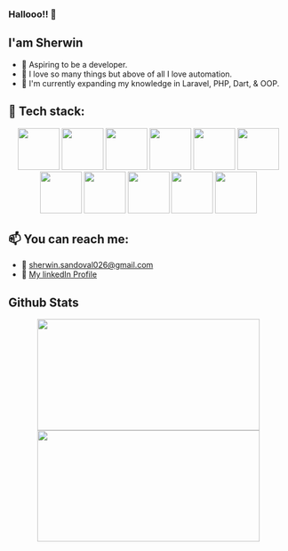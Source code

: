 ### Hallooo!! 👋

## I'am Sherwin

- 🤵 Aspiring to be a developer.
- 💖 I love so many things but above of all I love automation.
- 🧠 I'm currently expanding my knowledge in Laravel, PHP, Dart, & OOP.

## 🧰 Tech stack: 
<div align="center">
  <span>
    <img height="75" src="https://github.com/eSmooothie/eSmooothie/blob/main/images/codeigniter.png"/>
  </span>
  <span>
    <img height="75" src="https://github.com/eSmooothie/eSmooothie/blob/main/images/flutter.png"/>
  </span>
  <span>
    <img height="75" src="https://github.com/eSmooothie/eSmooothie/blob/main/images/git.png"/>
  </span>
  <span>
    <img height="75" src="https://github.com/eSmooothie/eSmooothie/blob/main/images/godot_engine.png"/>
  </span>
  <span>
    <img height="75" src="https://github.com/eSmooothie/eSmooothie/blob/main/images/java.png"/>
  </span>
  <span>
    <img height="75" src="https://github.com/eSmooothie/eSmooothie/blob/main/images/python.png"/>
  </span>
</div>
<div align="center">
  <span>
    <img height="75" src="https://github.com/eSmooothie/eSmooothie/blob/main/images/mysql.png"/>
  </span>
  <span>
    <img height="75" src="https://github.com/eSmooothie/eSmooothie/blob/main/images/oop.png"/>
  </span>
  <span>
    <img height="75" src="https://github.com/eSmooothie/eSmooothie/blob/main/images/phpMyAdmin.png"/>
  </span>
  <span>
    <img height="75" src="https://github.com/eSmooothie/eSmooothie/blob/main/images/sql.png"/>
  </span>
  <span>
    <img height="75" src="https://github.com/eSmooothie/eSmooothie/blob/main/images/php.png"/>
  </span>
</div>


## 📫 You can reach me: 
  - 📧 [sherwin.sandoval026@gmail.com](mailto:sherwin.sandoval026@gmail.com)
  - 🔗 [My linkedIn Profile](https://www.linkedin.com/feed/)
 

## Github Stats
<div align="center">
  <a href="https://github.com/anuraghazra/github-readme-stats">
    <img height="200" width="400"  align="center" src="https://github-readme-stats.vercel.app/api?username=eSmooothie&show_icons=true&theme=dracula" />
  </a>
  <a href="https://github.com/anuraghazra/convoychat">
    <img height="200" width="400" align="center" src="https://github-readme-stats.vercel.app/api/top-langs/?username=eSmooothie&layout=compact" />
  </a>
</div>


